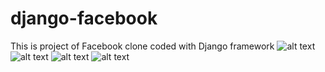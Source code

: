 # django-facebook
This is project of Facebook clone coded with Django framework
![alt text](https://i.imgur.com/cFiMbNp.png)
![alt text](ttps://i.imgur.com/TC80dZy.png)
![alt text](https://i.imgur.com/ELwVFAx.png)
![alt text](https://i.imgur.com/h1GdpAu.png)

